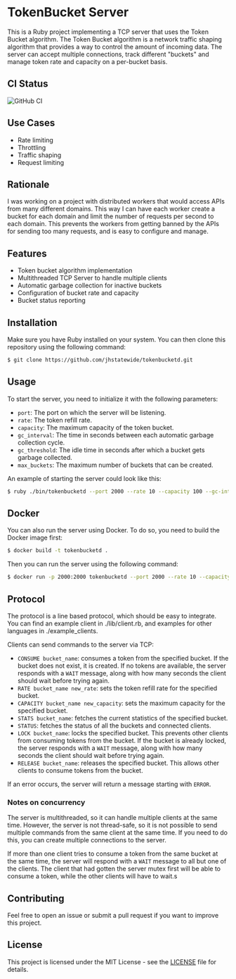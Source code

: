 # TokenBucket Server

This is a Ruby project implementing a TCP server that uses the Token Bucket algorithm. The Token Bucket algorithm is a network traffic shaping algorithm that provides a way to control the amount of incoming data. The server can accept multiple connections, track different "buckets" and manage token rate and capacity on a per-bucket basis.

## CI Status
![GitHub CI](https://github.com/jhstatewide/tokenbucketd/actions/workflows/ruby.yml/badge.svg)

## Use Cases

- Rate limiting
- Throttling
- Traffic shaping
- Request limiting

## Rationale

I was working on a project with distributed workers that would access APIs from many different domains. 
This way I can have each worker create a bucket for each domain and limit the number of requests per second to each domain.
This prevents the workers from getting banned by the APIs for sending too many requests, and is 
easy to configure and manage.

## Features

- Token bucket algorithm implementation
- Multithreaded TCP Server to handle multiple clients
- Automatic garbage collection for inactive buckets
- Configuration of bucket rate and capacity
- Bucket status reporting

## Installation

Make sure you have Ruby installed on your system. You can then clone this repository using the following command:

```bash
$ git clone https://github.com/jhstatewide/tokenbucketd.git
```

## Usage

To start the server, you need to initialize it with the following parameters:

- `port`: The port on which the server will be listening.
- `rate`: The token refill rate.
- `capacity`: The maximum capacity of the token bucket.
- `gc_interval`: The time in seconds between each automatic garbage collection cycle.
- `gc_threshold`: The idle time in seconds after which a bucket gets garbage collected.
- `max_buckets`: The maximum number of buckets that can be created.

An example of starting the server could look like this:

```bash
$ ruby ./bin/tokenbucketd --port 2000 --rate 10 --capacity 100 --gc-interval 60 --gc-threshold 300 --max-buckets 100
```

## Docker

You can also run the server using Docker. To do so, you need to build the Docker image first:

```bash
$ docker build -t tokenbucketd .
```

Then you can run the server using the following command:

```bash
$ docker run -p 2000:2000 tokenbucketd --port 2000 --rate 10 --capacity 100 --gc-interval 60 --gc-threshold 300 --max-buckets 100
```

## Protocol

The protocol is a line based protocol, which should be easy to integrate.
You can find an example client in ./lib/client.rb, and examples for other languages in ./example_clients.

Clients can send commands to the server via TCP:

- `CONSUME bucket_name`: consumes a token from the specified bucket. If the bucket does not exist, it is created. If no tokens are available, the server responds with a `WAIT` message, along with how many seconds the client should wait before trying again.
- `RATE bucket_name new_rate`: sets the token refill rate for the specified bucket.
- `CAPACITY bucket_name new_capacity`: sets the maximum capacity for the specified bucket.
- `STATS bucket_name`: fetches the current statistics of the specified bucket.
- `STATUS`: fetches the status of all the buckets and connected clients.
- `LOCK bucket_name`: locks the specified bucket. This prevents other clients from consuming tokens from the bucket. If the bucket is already locked, the server responds with a `WAIT` message, along with how many seconds the client should wait before trying again.
- `RELEASE bucket_name`: releases the specified bucket. This allows other clients to consume tokens from the bucket.

If an error occurs, the server will return a message starting with `ERROR`. 

### Notes on concurrency

The server is multithreaded, so it can handle multiple clients at the same time. However, the server is not thread-safe, so it is not possible to send multiple commands from the same client at the same time. If you need to do this, you can create multiple connections to the server.

If more than one client tries to consume a token from the same bucket at the same time, the server will respond with a `WAIT` message to all but one of the clients. The client that had gotten the server mutex first will be able to consume a token, while the other clients will have to wait.s

## Contributing

Feel free to open an issue or submit a pull request if you want to improve this project.

## License

This project is licensed under the MIT License - see the [LICENSE](LICENSE) file for details.

